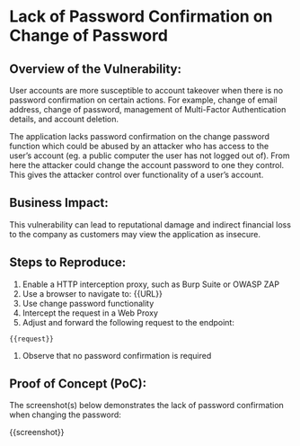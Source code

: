 # Lack of Password Confirmation on Change of Password

## Overview of the Vulnerability:

User accounts are more susceptible to account takeover when there is no password confirmation on certain actions. For example, change of email address, change of password, management of Multi-Factor Authentication details, and account deletion.

The application lacks password confirmation on the change password function which could be abused by an attacker who has access to the user’s account (eg. a public computer the user has not logged out of). From here the attacker could change the account password to one they control. This gives the attacker control over functionality of a user’s account.

## Business Impact:

This vulnerability can lead to reputational damage and indirect financial loss to the company as customers may view the application as insecure.

## Steps to Reproduce:

1. Enable a HTTP interception proxy, such as Burp Suite or OWASP ZAP
1. Use a browser to navigate to: {{URL}}
1. Use change password functionality
1. Intercept the request in a Web Proxy
1. Adjust and forward the following request to the endpoint:

```HTTP
{{request}}
```

1. Observe that no password confirmation is required

## Proof of Concept (PoC):

The screenshot(s) below demonstrates the lack of password confirmation when changing the password:

{{screenshot}}
